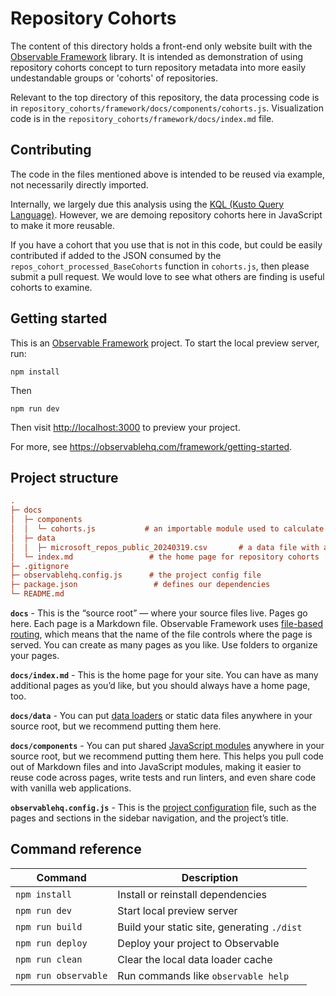 # Repository Cohorts

The content of this directory holds a front-end only website built with 
the [Observable Framework](https://observablehq.com/framework) library. 
It is intended as demonstration of using repository cohorts concept to turn 
repository metadata into more easily undestandable groups or 'cohorts' of repositories. 

Relevant to the top directory of this repository, 
the data processing code is in `repository_cohorts/framework/docs/components/cohorts.js`. 
Visualization code is in the `repository_cohorts/framework/docs/index.md` file.

## Contributing

The code in the files mentioned above is intended to be reused via example, not necessarily directly imported. 

Internally, we largely due this analysis using the 
[KQL (Kusto Query Language)](https://learn.microsoft.com/en-us/azure/data-explorer/kql-learning-resources). 
However, we are demoing repository cohorts here in JavaScript to make it more reusable. 

If you have a cohort that you use that is not in this code, but could be easily contributed if added to the JSON 
consumed by the `repos_cohort_processed_BaseCohorts` function in `cohorts.js`, then please submit a pull request.
We would love to see what others are finding is useful cohorts to examine. 

## Getting started

This is an [Observable Framework](https://observablehq.com/framework) project. To start the local preview server, run:

```
npm install
```

Then 

```
npm run dev
```

Then visit <http://localhost:3000> to preview your project.

For more, see <https://observablehq.com/framework/getting-started>.

## Project structure

```ini
.
├─ docs
│  ├─ components
│  │  └─ cohorts.js           # an importable module used to calculate repository cohorts
│  ├─ data
│  │  ├─ microsoft_repos_public_20240319.csv       # a data file with a fixed export of Microsoft repository metadata
│  └─ index.md                 # the home page for repository cohorts
├─ .gitignore
├─ observablehq.config.js      # the project config file
├─ package.json                 # defines our dependencies
└─ README.md
```

**`docs`** - This is the “source root” — where your source files live. Pages go here. Each page is a Markdown file. Observable Framework uses [file-based routing](https://observablehq.com/framework/routing), which means that the name of the file controls where the page is served. You can create as many pages as you like. Use folders to organize your pages.

**`docs/index.md`** - This is the home page for your site. You can have as many additional pages as you’d like, but you should always have a home page, too.

**`docs/data`** - You can put [data loaders](https://observablehq.com/framework/loaders) or static data files anywhere in your source root, but we recommend putting them here.

**`docs/components`** - You can put shared [JavaScript modules](https://observablehq.com/framework/javascript/imports) anywhere in your source root, but we recommend putting them here. This helps you pull code out of Markdown files and into JavaScript modules, making it easier to reuse code across pages, write tests and run linters, and even share code with vanilla web applications.

**`observablehq.config.js`** - This is the [project configuration](https://observablehq.com/framework/config) file, such as the pages and sections in the sidebar navigation, and the project’s title.

## Command reference

| Command           | Description                                              |
| ----------------- | -------------------------------------------------------- |
| `npm install`            | Install or reinstall dependencies                        |
| `npm run dev`        | Start local preview server                               |
| `npm run build`      | Build your static site, generating `./dist`              |
| `npm run deploy`     | Deploy your project to Observable                        |
| `npm run clean`      | Clear the local data loader cache                        |
| `npm run observable` | Run commands like `observable help`                      |
